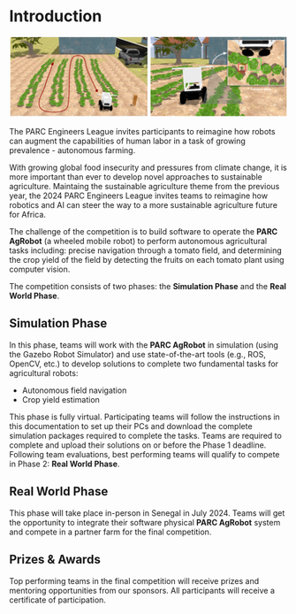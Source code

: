 # Introduction

![Motivating image](./assets/overview.PNG)

<!-- Talk about increasing population and need for food security on the continent. Applying robotics and AI to monitor and boost crop yields. -->

The PARC Engineers League invites participants to reimagine how robots can augment the capabilities of human labor in a task of growing prevalence - autonomous farming.

With growing global food insecurity and pressures from climate change, it is more important than ever to develop novel approaches to sustainable agriculture. Maintaing the sustainable agriculture theme from the previous year, the 2024 PARC Engineers League invites teams to reimagine how robotics and AI can steer the way to a more sustainable agriculture future for Africa. 

The challenge of the competition is to build software to operate the **PARC AgRobot** (a wheeled mobile robot) to perform autonomous agricultural tasks including: precise navigation through a tomato field, and determining the crop yield of the field by detecting the fruits on each tomato plant using computer vision. 


The competition consists of two phases: the **Simulation Phase** and the **Real World Phase**.


## Simulation Phase
<!-- In this phase, teams would interact with the **PARC AgRobot** in simulation (using the Gazebo Robot Simulator). Participants are required to write software to complete three fundamental tasks for agricultural robots: -->
In this phase, teams will work with the **PARC AgRobot** in simulation (using the Gazebo Robot Simulator) and use state-of-the-art tools (e.g., ROS, OpenCV, etc.) to develop solutions to complete two fundamental tasks for agricultural robots:

* Autonomous field navigation
* Crop yield estimation

This phase is fully virtual. Participating teams will follow the instructions in this documentation to set up their PCs and download the complete simulation packages required to complete the tasks. 
Teams are required to complete and upload their solutions on or before the Phase 1 deadline. Following team evaluations, best performing teams will qualify to compete in Phase 2: **Real World Phase**.



## Real World Phase

<!-- ![robot](images/bot.jpg) -->

This phase will take place in-person in Senegal in July 2024. Teams will get the opportunity to integrate their software physical **PARC AgRobot** system and compete in a partner farm for the final competition.


## Prizes & Awards

Top performing teams in the final competition will receive prizes and mentoring opportunities from our sponsors. All participants will receive a certificate of participation.
